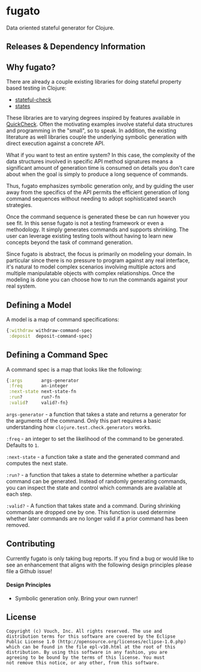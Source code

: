 # fugato

Data oriented stateful generator for Clojure.

## Releases & Dependency Information

## Why fugato?

There are already a couple existing libraries for doing stateful property based
testing in Clojure:

* [stateful-check](https://github.com/czan/stateful-check/tree/master)
* [states](https://github.com/jstepien/states)

These libraries are to varying degrees inspired by features available in
[QuickCheck](http://www.quviq.com/products/erlang-quickcheck/). Often the
motivating examples involve stateful data structures and programming in the
"small", so to speak. In addition, the existing literature as well libraries
couple the underlying symbolic generation with direct execution against a 
concrete API.

What if you want to test an entire system? In this case, the complexity of the
data structures involved in specific API method signatures means a significant
amount of generation time is consumed on details you don't care about when the
goal is simply to produce a long sequence of commands.

Thus, fugato emphasizes symbolic generation only, and by guiding the user away from
the specifics of the API permits the efficient generation of long command
sequences without needing to adopt sophisticated search strategies.

Once the command sequence is generated these be can run however you see fit.
In this sense fugato is not a testing framework or even a methodology. It simply
generates commands and supports shrinking. The user can leverage existing
testing tools without having to learn new concepts beyond the task of command 
generation.

Since fugato is abstract, the focus is primarily on modeling your domain. In
particular since there is no pressure to program against any real interface, it's
natural to model complex scenarios involving multiple actors and
multiple manipulatable objects with complex relationships. Once the modeling
is done you can choose how to run the commands against your real system.

## Defining a Model

A model is a map of command specifications:

```clojure
{:withdraw withdraw-command-spec
 :deposit  deposit-command-spec}
```

## Defining a Command Spec

A command spec is a map that looks like the following:

```clojure
{:args       args-generator
 :freq       an-integer
 :next-state next-state-fn
 :run?       run?-fn
 :valid?     valid?-fn}
```

`args-generator` - a function that takes a state and returns a generator for
the arguments of the command. Only this part requires a basic understanding how
`clojure.test.check.generators` works.

`:freq` - an integer to set the likelihood of the command to be generated.
Defaults to `1`.

`:next-state` - a function take a state and the generated command and computes
the next state.

`:run?` - a function that takes a state to determine whether a particular command can be
generated. Instead of randomly generating commands, you can inspect the state
and control which commands are available at each step.

`:valid?` - A function that takes state and a command. During shrinking commands 
are dropped one by one. This function is used determine whether later commands 
are no longer valid if a prior command has been removed.

## Contributing

Currently fugato is only taking bug reports. If you find a bug or would like
to see an enhancement that aligns with the following design principles
please file a Github issue!

#### Design Principles

* Symbolic generation only. Bring your own runner!

## License ##

    Copyright (c) Vouch, Inc. All rights reserved. The use and
    distribution terms for this software are covered by the Eclipse
    Public License 1.0 (http://opensource.org/licenses/eclipse-1.0.php)
    which can be found in the file epl-v10.html at the root of this
    distribution. By using this software in any fashion, you are
    agreeing to be bound by the terms of this license. You must
    not remove this notice, or any other, from this software.
